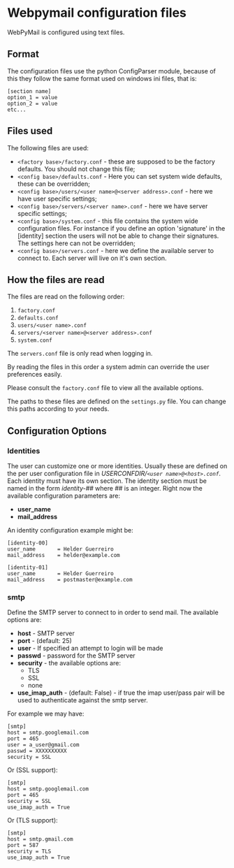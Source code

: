 # Webpymail configuration files

WebPyMail is configured using text files.

## Format

The configuration files use the python ConfigParser module, because of this they
follow the same format used on windows ini files, that is:

```
[section name]
option_1 = value
option_2 = value
etc...
```

## Files used

The following files are used:

* `<factory base>/factory.conf` - these are supposed to be the factory defaults. You should not change this file;
* `<config base>/defaults.conf` - Here you can set system wide defaults, these can be overridden;
* `<config base>/users/<user name>@<server address>.conf` - here we have user specific settings;
* `<config base>/servers/<server name>.conf` - here we have server specific settings;
* `<config base>/system.conf` - this file contains the system wide configuration files. For instance if you define an option 'signature' in the [identity] section the users will not be able to change their signatures. The settings here can not be overridden;
* `<config base>/servers.conf` - here we define the available server to connect to. Each server will live on it's own section.

## How the files are read

The files are read on the following order:

1. `factory.conf`
2. `defaults.conf`
3. `users/<user name>.conf`
4. `servers/<server name>@<server address>.conf`
5. `system.conf`

The `servers.conf` file is only read when logging in.

By reading the files in this order a system admin can override the user
preferences easily.

Please consult the `factory.conf` file to view all the available options.

The paths to these files are defined on the `settings.py` file. You can change this paths according to your needs.

## Configuration Options

### Identities

The user can customize one or more identities. Usually these are defined on the per user configuration file in *USERCONFDIR/`<user name>@<host>.conf`*. Each identity must have its own section. The identity section must be named in the form *identity-##* where ## is an integer. Right now the available configuration parameters are:

* **user_name**
* **mail_address**

An identity configuration example might be:

```
[identity-00]
user_name       = Helder Guerreiro
mail_address    = helder@example.com

[identity-01]
user_name       = Helder Guerreiro
mail_address    = postmaster@example.com
```

### smtp

Define the SMTP server to connect to in order to send mail. The available options are:

 * **host** - SMTP server
 * **port** - (default: 25)
 * **user** - If specified an attempt to login will be made
 * **passwd** - password for the SMTP server
 * **security** - the available options are:
   * TLS
   * SSL
   * none
 * **use_imap_auth** - (default: False) - if true the imap user/pass pair will be used to authenticate against the smtp server.

For example we may have:

```
[smtp]
host = smtp.googlemail.com
port = 465
user = a_user@gmail.com
passwd = XXXXXXXXXX
security = SSL
```

Or (SSL support):

```
[smtp]
host = smtp.googlemail.com
port = 465
security = SSL
use_imap_auth = True
```

Or (TLS support):

```
[smtp]
host = smtp.gmail.com
port = 587
security = TLS
use_imap_auth = True
```

